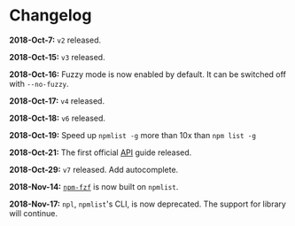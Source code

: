 # Changelog

**2018-Oct-7:** `v2` released.

**2018-Oct-15:** `v3` released.

**2018-Oct-16:** Fuzzy mode is now enabled by default. It can be switched off with `--no-fuzzy`.

**2018-Oct-17:** `v4` released.

**2018-Oct-18:** `v6` released.

**2018-Oct-19:** Speed up `npmlist -g` more than 10x than `npm list -g`

**2018-Oct-21:** The first official [API](https://github.com/hankchanocd/npmlist/wiki/API) guide released.

**2018-Oct-29:** `v7` released. Add autocomplete.

**2018-Nov-14:** [`npm-fzf`](https://github.com/hankchanocd/npm-fzf) is now built on `npmlist`.

**2018-Nov-17:** `npl`, `npmlist`'s CLI, is now deprecated. The support for library will continue.
